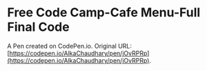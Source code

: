 # Free Code Camp-Cafe Menu-Full Final Code

A Pen created on CodePen.io. Original URL: [https://codepen.io/AlkaChaudhary/pen/jOvRPRp](https://codepen.io/AlkaChaudhary/pen/jOvRPRp).

